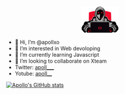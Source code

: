<div id="header" align="center">
  <img src="https://raw.githubusercontent.com/rixon-cochi/rixon-cochi/main/IMG/Hack-This-SIte-Basic-9-ngr-5QXatUvRfM.gif" width="100"/>
</div>



- 👋 Hi, I’m @apollxo
- 👀 I’m interested in Web devoloping
- 🌱 I’m currently learning Javascript
- 💞️ I’m looking to collaborate on Xteam
- Twitter: [apoll___](https://twitter.com/apoll___)
- Yotube: [apoll__](https://youtube.com/@apoll__)

<!---
apollxo/apollxo is a ✨ special ✨ repository because its `README.md` (this file) appears on your GitHub profile.
You can click the Preview link to take a look at your changes.
--->

[![Apollo's GitHub stats](https://github-readme-stats.vercel.app/api?username=apollxo)](https://github.com/apollxo/github-readme-stats)
